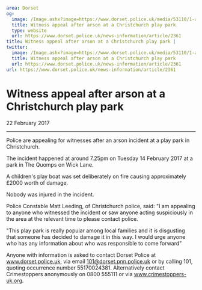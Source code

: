 ```yaml
area: Dorset
og:
  image: /Image.ashx?image=https://www.dorset.police.uk/media/53110/1-arson-play-park-christchurch-22-february-2017.jpg&amp;amp;width=150
  title: Witness appeal after arson at a Christchurch play park
  type: website
  url: https://www.dorset.police.uk/news-information/article/2361
title: Witness appeal after arson at a Christchurch play park |
twitter:
  image: /Image.ashx?image=https://www.dorset.police.uk/media/53110/1-arson-play-park-christchurch-22-february-2017.jpg&amp;amp;width=150
  title: Witness appeal after arson at a Christchurch play park
  url: https://www.dorset.police.uk/news-information/article/2361
url: https://www.dorset.police.uk/news-information/article/2361
```

# Witness appeal after arson at a Christchurch play park

22 February 2017

* * *

Police are appealing for witnesses after an arson incident at a play park in Christchurch.

The incident happened at around 7.25pm on Tuesday 14 February 2017 at a park in The Quomps on Wick Lane.

A children's play boat was set deliberately on fire causing approximately £2000 worth of damage.

Nobody was injured in the incident.

Police Constable Matt Leeding, of Christchurch police, said: "I am appealing to anyone who witnessed the incident or saw anyone acting suspiciously in the area at the relevant time to please contact police.

"This play park is really popular among local families and it is disgusting that someone has decided to damage it in this way. I would urge anyone who has any information about who was responsible to come forward"

Anyone with information is asked to contact Dorset Police at www.dorset.police.uk, via email 101@dorset.pnn.police.uk or by calling 101, quoting occurrence number 55170024381. Alternatively contact Crimestoppers anonymously on 0800 555111 or via www.crimestoppers-uk.org.
